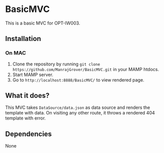 # BasicMVC
This is a basic MVC for OPT-IW003.


## Installation

### On MAC

1. Clone the repository by running `git clone https://github.com/ManrajGrover/BasicMVC.git` in your MAMP htdocs.
2. Start MAMP server.
3. Go to `http://localhost:8888/BasicMVC/` to view rendered page.

## What it does?

This MVC takes `DataSource/data.json` as data source and renders the template with data. On visiting any other route, it throws a rendered 404 template with error.

## Dependencies

None
